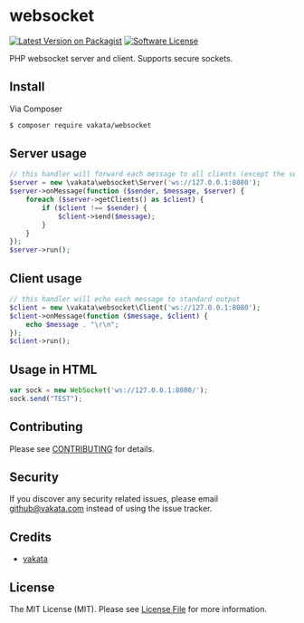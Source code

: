 # websocket

[![Latest Version on Packagist][ico-version]][link-packagist]
[![Software License][ico-license]](LICENSE.md)

PHP websocket server and client. Supports secure sockets.

## Install

Via Composer

``` bash
$ composer require vakata/websocket
```

## Server usage

``` php
// this handler will forward each message to all clients (except the sender)
$server = new \vakata\websocket\Server('ws://127.0.0.1:8080');
$server->onMessage(function ($sender, $message, $server) {
    foreach ($server->getClients() as $client) {
        if ($client !== $sender) {
            $client->send($message);
        }
    }
});
$server->run();
```

## Client usage

``` php
// this handler will echo each message to standard output
$client = new \vakata\websocket\Client('ws://127.0.0.1:8080');
$client->onMessage(function ($message, $client) {
    echo $message . "\r\n";
});
$client->run();
```

## Usage in HTML

``` js
var sock = new WebSocket('ws://127.0.0.1:8080/');
sock.send("TEST");
```

## Contributing

Please see [CONTRIBUTING](CONTRIBUTING.md) for details.

## Security

If you discover any security related issues, please email github@vakata.com instead of using the issue tracker.

## Credits

- [vakata][link-author]

## License

The MIT License (MIT). Please see [License File](LICENSE.md) for more information. 

[ico-version]: https://img.shields.io/packagist/v/vakata/websocket.svg?style=flat-square
[ico-license]: https://img.shields.io/badge/license-MIT-brightgreen.svg?style=flat-square

[link-packagist]: https://packagist.org/packages/vakata/websocket
[link-downloads]: https://packagist.org/packages/vakata/websocket
[link-author]: https://github.com/vakata


